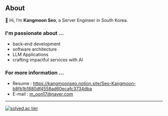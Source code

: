 ## About
👋 Hi, I’m **Kangmoon Seo**, a Server Engineer in South Korea. <br/>

### I'm passionate about ...
- back-end development
- software architecture
- LLM Applications
- crafting impactful services with AI

### For more information ...
- Resume : https://kangmoonseo.notion.site/Seo-Kangmoon-b8fb1b1880df4558ad60ecafc3734dba
- E-mail : m_oon17@naver.com


--- 
[![solved.ac tier](http://mazassumnida.wtf/api/mini/generate_badge?boj=70002467)](https://solved.ac/70002467)



